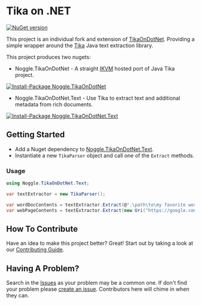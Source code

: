 Tika on .NET
============

[![NuGet version](https://badge.fury.io/nu/Noggle.TikaOnDotNet.Text.svg)](https://badge.fury.io/nu/Noggle.TikaOnDotNet.Text)

This project is an individual fork and extension of [TikaOnDotNet](https://github.com/KevM/tikaondotnet). Providing a simple wrapper around the [Tika](http://tika.apache.org/) Java text extraction library. 

This project produces two nugets:
- Noggle.TikaOnDotNet - A straight [IKVM](http://www.ikvm.net/userguide/ikvmc.html) hosted port of Java Tika project.

[![Install-Package Noggle.TikaOnDotNet](https://cldup.com/H-IdGdU75T.png)](https://www.nuget.org/packages/Noggle.TikaOnDotnet/)

- Noggle.TikaOnDotNet.Text - Use Tika to extract text and additional metadata from rich documents.

[![Install-Package Noggle.TikaOnDotNet.Text](https://cldup.com/_BM0b5jVjU.png)](https://www.nuget.org/packages/Noggle.TikaOnDotNet.Text/)

## Getting Started 

- Add a Nuget dependency to [Noggle.TikaOnDotNet.Text](https://www.nuget.org/packages/Noggle.TikaOnDotNet.Text/).
- Instantiate a new `TikaParser` object and call one of the `Extract` methods.

### Usage 
```cs
using Noggle.TikaOnDotNet.Text;

var textExtractor = new TikaParser();

var wordDocContents = textExtractor.Extract(@".\path\to\my favorite word.docx");
var webPageContents = textExtractor.Extract(new Uri("https://google.com"));
```

## How To Contribute

Have an idea to make this project better? Great! Start out by taking a look at our [Contributing Guide](https://github.com/whentotrade/noggle.tikaondotnet/blob/master/Contributing.md).

## Having A Problem?

Search in the [Issues](https://github.com/KevM/tikaondotnet/issues?q=is%3Aopen+is%3Aissue)
as your problem may be a common one. If don't find your problem please [create an
issue](https://github.com/KevM/tikaondotnet/issues/new). Contributors here will
chime in when they can.
